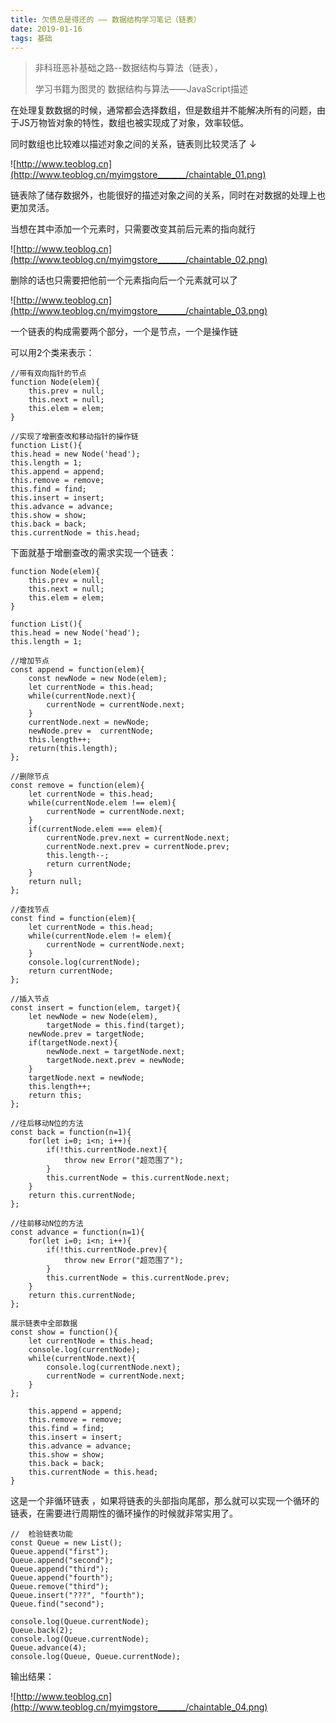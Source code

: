 ```yaml
---
title: 欠债总是得还的 —— 数据结构学习笔记（链表） 
date: 2019-01-16 
tags: 基础
---
```

 

> 非科班恶补基础之路--数据结构与算法（链表），
> 
> 学习书籍为图灵的 数据结构与算法——JavaScript描述

在处理复数数据的时候，通常都会选择数组，但是数组并不能解决所有的问题，由于JS万物皆对象的特性，数组也被实现成了对象，效率较低。

同时数组也比较难以描述对象之间的关系，链表则比较灵活了 ↓

![http://www.teoblog.cn](http://www.teoblog.cn/myimgstore_______/chaintable_01.png)


链表除了储存数据外，也能很好的描述对象之间的关系，同时在对数据的处理上也更加灵活。

当想在其中添加一个元素时，只需要改变其前后元素的指向就行

![http://www.teoblog.cn](http://www.teoblog.cn/myimgstore_______/chaintable_02.png)

删除的话也只需要把他前一个元素指向后一个元素就可以了

![http://www.teoblog.cn](http://www.teoblog.cn/myimgstore_______/chaintable_03.png)


一个链表的构成需要两个部分，一个是节点，一个是操作链

可以用2个类来表示：
	
	//带有双向指针的节点
	function Node(elem){
		this.prev = null;
		this.next = null;
		this.elem = elem;
	}
	
	//实现了增删查改和移动指针的操作链
	function List(){
	this.head = new Node('head');
	this.length = 1;
	this.append = append;  
	this.remove = remove;
	this.find = find;
	this.insert = insert;
	this.advance = advance;
	this.show = show;
	this.back = back;
	this.currentNode = this.head;

下面就基于增删查改的需求实现一个链表：

	function Node(elem){
		this.prev = null;
		this.next = null;
		this.elem = elem;
	}

	function List(){
	this.head = new Node('head');
	this.length = 1;

	//增加节点
	const append = function(elem){
		const newNode = new Node(elem);
		let currentNode = this.head;
		while(currentNode.next){
			currentNode = currentNode.next;
		}
		currentNode.next = newNode;
		newNode.prev =  currentNode;
		this.length++;
		return(this.length);
	};

	//删除节点
	const remove = function(elem){
		let currentNode = this.head;
		while(currentNode.elem !== elem){
			currentNode = currentNode.next;
		}
		if(currentNode.elem === elem){
			currentNode.prev.next = currentNode.next;
			currentNode.next.prev = currentNode.prev;
			this.length--;
			return currentNode;
		}
		return null;
	};
	
	//查找节点
	const find = function(elem){
		let currentNode = this.head;
		while(currentNode.elem != elem){
			currentNode = currentNode.next;
		}
		console.log(currentNode);
		return currentNode;
	};

	//插入节点
	const insert = function(elem, target){
		let newNode = new Node(elem),
			targetNode = this.find(target);
		newNode.prev = targetNode;
		if(targetNode.next){
			newNode.next = targetNode.next;
			targetNode.next.prev = newNode;
		}
		targetNode.next = newNode;
		this.length++;
		return this;
	};

	//往后移动N位的方法
	const back = function(n=1){
		for(let i=0; i<n; i++){
			if(!this.currentNode.next){
				throw new Error("超范围了");
			}
			this.currentNode = this.currentNode.next;
		}
		return this.currentNode;
	};

	//往前移动N位的方法
	const advance = function(n=1){
		for(let i=0; i<n; i++){
			if(!this.currentNode.prev){
				throw new Error("超范围了");
			}
			this.currentNode = this.currentNode.prev;
		}
		return this.currentNode;
	};

	展示链表中全部数据
	const show = function(){
		let currentNode = this.head;
		console.log(currentNode);
		while(currentNode.next){
			console.log(currentNode.next);
			currentNode = currentNode.next;
		}
	};

		this.append = append;
		this.remove = remove;
		this.find = find;
		this.insert = insert;
		this.advance = advance;
		this.show = show;
		this.back = back;
		this.currentNode = this.head;
	}

这是一个非循环链表 ，如果将链表的头部指向尾部，那么就可以实现一个循环的链表，在需要进行周期性的循环操作的时候就非常实用了。
	
	//	检验链表功能
	const Queue = new List();
	Queue.append("first");
	Queue.append("second");
	Queue.append("third");
	Queue.append("fourth");
	Queue.remove("third");
	Queue.insert("???", "fourth");
	Queue.find("second");
	
	console.log(Queue.currentNode);
	Queue.back(2);
	console.log(Queue.currentNode);
	Queue.advance(4);
	console.log(Queue, Queue.currentNode);


输出结果：

 ![http://www.teoblog.cn](http://www.teoblog.cn/myimgstore_______/chaintable_04.png)